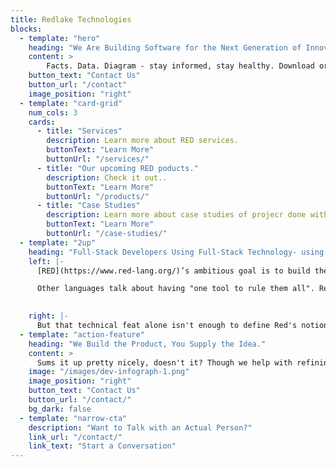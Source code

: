 ```yaml
---
title: Redlake Technologies
blocks:
  - template: "hero"
    heading: "We Are Building Software for the Next Generation of Innovators."
    content: >
        Facts. Data. Diagram - stay informed, stay healthy. Download or view or [covid-19](/covid-19/) diagrams.
    button_text: "Contact Us"
    button_url: "/contact"
    image_position: "right"
  - template: "card-grid"
    num_cols: 3
    cards:
      - title: "Services"
        description: Learn more about RED services.
        buttonText: "Learn More"
        buttonUrl: "/services/"
      - title: "Our upcoming RED poducts."
        description: Check it out..
        buttonText: "Learn More"
        buttonUrl: "/products/"
      - title: "Case Studies"
        description: Learn more about case studies of projecr done with RED.
        buttonText: "Learn More"
        buttonUrl: "/case-studies/"
  - template: "2up"
    heading: "Full-Stack Developers Using Full-Stack Technology- using [RED](https://www.red-lang.org/)."
    left: |-
      [RED](https://www.red-lang.org/)’s ambitious goal is to build the world’s first full-stack language, a language you can use from system programming tasks, up to high-level scripting through DSL. You've probably heard of the term "Full-Stack Developer". But what is a full-stack Language, exactly?

      Other languages talk about having "one tool to rule them all". Red has that mindset too, pushed to the limit - it's a single executable that takes in your source files on any platform, and produces a packaged binary for any platform, from any other. The tool doesn’t depend on anything besides what came with your OS...shipping as a single executable that’s smaller than a megabyte.

      
    right: |-
      But that technical feat alone isn't enough to define Red's notion of a "Full-Stack Language". It's about the ability to bend and redefine the system to meet any need, while still working with literate code, and getting top-flight performance.  So what's being put in your hands is more like a "language construction set" than simply "a language". Whether you’re writing a device driver, a platform-native GUI application, or a shared library... Red lets you use a common syntax to code at the right level of abstraction for the task.
  - template: "action-feature"
    heading: "We Build the Product, You Supply the Idea."
    content: >
      Sums it up pretty nicely, doesn't it? Though we help with refining ideas too, if you want.
    image: "/images/dev-infograph-1.png"
    image_position: "right"
    button_text: "Contact Us"
    button_url: "/contact/"
    bg_dark: false
  - template: "narrow-cta"
    description: "Want to Talk with an Actual Person?"
    link_url: "/contact/"
    link_text: "Start a Conversation"
---
```

